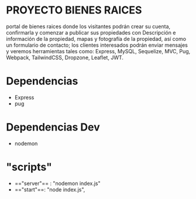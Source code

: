 # PROYECTO BIENES RAICES

portal de bienes raices donde los visitantes podrán crear su cuenta, confirmarla y comenzar a publicar sus propiedades con Descripción e información de la propiedad, mapas y fotografía de la propiedad, así como un formulario de contacto; los clientes interesados podrán enviar mensajes y veremos herramientas tales como: Express, MySQL, Sequelize, MVC, Pug, Webpack, TailwindCSS, Dropzone, Leaflet, JWT.

# Dependencias

- Express
- pug

# Dependencias Dev

- nodemon

# "scripts"

 - =="server"== : "nodemon index.js"
 - =="start"==: "node index.js",